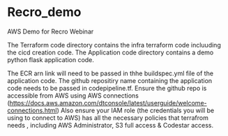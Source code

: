 # Recro_demo
AWS Demo for Recro Webinar

The Terraform code directory contains the infra terraform code incluuding the cicd creation code. 
The Application code directory contains a demo python flask application code. 

The ECR arn link will need to be passed in thhe buildspec.yml file of the application code. 
The github repositiry name containing the application code needs to be passed in codepipeline.tf. Ensure the github repo is accessible from AWS using AWS connections 
(https://docs.aws.amazon.com/dtconsole/latest/userguide/welcome-connections.html)
Also ensure your IAM role (the credentials you will be using to connect to AWS) has all the necessary policies that terrafrom needs , including AWS Administrator, S3 full access & Codestar access.
